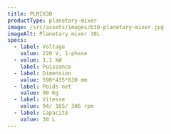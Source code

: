 ```yaml
---
title: PLMIX30
productType: planetary-mixer
image: /src/assets/images/b30-planetary-mixer.jpg
imageAlt: Planetary mixer 30L
specs:
  - label: Voltage
    value: 220 V, 1-phase
  - value: 1.1 kW
    label: Puissance
  - label: Dimension
    value: 590*435*830 mm
  - label: Poids net
    value: 90 Kg
  - label: Vitesse
    value: 94/ 165/ 386 rpm
  - label: Capacité
    value: 30 L
---
```

